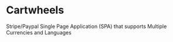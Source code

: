# Cartwheels
Stripe/Paypal Single Page Application (SPA) that supports Multiple Currencies and Languages
